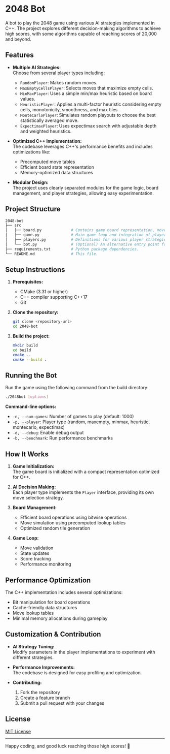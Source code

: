 # 2048 Bot

A bot to play the 2048 game using various AI strategies implemented in C++. The project explores different decision-making algorithms to achieve high scores, with some algorithms capable of reaching scores of 20,000 and beyond.

## Features

- **Multiple AI Strategies:**  
  Choose from several player types including:
  - `RandomPlayer`: Makes random moves.
  - `MaxEmptyCellsPlayer`: Selects moves that maximize empty cells.
  - `MinMaxPlayer`: Uses a simple min/max heuristic based on board values.
  - `HeuristicPlayer`: Applies a multi-factor heuristic considering empty cells, monotonicity, smoothness, and max tiles.
  - `MonteCarloPlayer`: Simulates random playouts to choose the best statistically averaged move.
  - `ExpectimaxPlayer`: Uses expectimax search with adjustable depth and weighted heuristics.

- **Optimized C++ Implementation:**  
  The codebase leverages C++'s performance benefits and includes optimizations like:
  - Precomputed move tables
  - Efficient board state representation
  - Memory-optimized data structures

- **Modular Design:**  
  The project uses clearly separated modules for the game logic, board management, and player strategies, allowing easy experimentation.

## Project Structure

```bash
2048-bot
├── src
│   ├── board.py             # Contains game board representation, move simulation, and helper functions.
│   ├── game.py              # Main game loop and integration of player strategies.
│   ├── players.py           # Definitions for various player strategies.
│   └── bot.py               # (Optional) An alternative entry point for playing the game.
├── requirements.txt         # Python package dependencies.
└── README.md                # This file.
```

## Setup Instructions

1. **Prerequisites:**
   - CMake (3.31 or higher)
   - C++ compiler supporting C++17
   - Git

2. **Clone the repository:**
   ```bash
   git clone <repository-url>
   cd 2048-bot
   ```

3. **Build the project:**
   ```bash
   mkdir build
   cd build
   cmake ..
   cmake --build .
   ```

## Running the Bot

Run the game using the following command from the build directory:

```bash
./2048bot [options]
```

**Command-line options:**
- `-n, --num-games`: Number of games to play (default: 1000)
- `-p, --player`: Player type (random, maxempty, minmax, heuristic, montecarlo, expectimax)
- `-d, --debug`: Enable debug output
- `-b, --benchmark`: Run performance benchmarks

## How It Works

1. **Game Initialization:**  
   The game board is initialized with a compact representation optimized for C++.

2. **AI Decision Making:**  
   Each player type implements the `Player` interface, providing its own move selection strategy.

3. **Board Management:**  
   - Efficient board operations using bitwise operations
   - Move simulation using precomputed lookup tables
   - Optimized random tile generation

4. **Game Loop:**  
   - Move validation
   - State updates
   - Score tracking
   - Performance monitoring

## Performance Optimization

The C++ implementation includes several optimizations:

- Bit manipulation for board operations
- Cache-friendly data structures
- Move lookup tables
- Minimal memory allocations during gameplay

## Customization & Contribution

- **AI Strategy Tuning:**  
  Modify parameters in the player implementations to experiment with different strategies.

- **Performance Improvements:**  
  The codebase is designed for easy profiling and optimization.

- **Contributing:**  
  1. Fork the repository
  2. Create a feature branch
  3. Submit a pull request with your changes

## License

[MIT License](LICENSE)

---

Happy coding, and good luck reaching those high scores! 🚀
